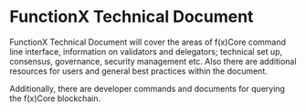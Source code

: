 # FunctionX Technical Document

FunctionX Technical Document will cover the areas of f(x)Core command line interface, information on validators and delegators; technical set up, consensus, governance, security management etc. Also there are additional resources for users and general best practices within the document.

Additionally, there are developer commands and documents for querying the f(x)Core blockchain.
